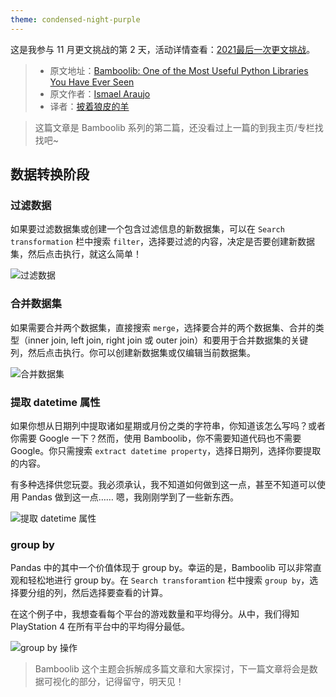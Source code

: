 ```yaml
---
theme: condensed-night-purple
---
```

这是我参与 11 月更文挑战的第 2 天，活动详情查看：[2021最后一次更文挑战](https://juejin.cn/post/7023643374569816095/ "https://juejin.cn/post/7023643374569816095/")。

> - 原文地址：[Bamboolib: One of the Most Useful Python Libraries You Have Ever Seen](https://towardsdatascience.com/bamboolib-one-of-the-most-useful-python-libraries-you-have-ever-seen-6ce331685bb7)
> - 原文作者：[Ismael Araujo](https://ismaelaraujo.medium.com)
> - 译者：[披着狼皮的羊](https://juejin.cn/user/167543676602120)

> 这篇文章是 Bamboolib 系列的第二篇，还没看过上一篇的到我主页/专栏找找吧~

## 数据转换阶段

### 过滤数据

如果要过滤数据集或创建一个包含过滤信息的新数据集，可以在 `Search transformation` 栏中搜索 `filter`，选择要过滤的内容，决定是否要创建新数据集，然后点击执行，就这么简单！

![过滤数据](https://miro.medium.com/max/700/1*cHE0Ll6qPRggedh0wERgHg.gif)

### 合并数据集

如果需要合并两个数据集，直接搜索 `merge`，选择要合并的两个数据集、合并的类型（inner join, left join, right join 或 outer join）和要用于合并数据集的关键列，然后点击执行。你可以创建新数据集或仅编辑当前数据集。

![合并数据集](https://miro.medium.com/max/700/1*s2dskzB_M78tootUspuGOw.gif)

### 提取 datetime 属性

如果你想从日期列中提取诸如星期或月份之类的字符串，你知道该怎么写吗？或者你需要 Google 一下？然而，使用 Bamboolib，你不需要知道代码也不需要 Google。你只需搜索 `extract datetime property`，选择日期列，选择你要提取的内容。

有多种选择供您玩耍。我必须承认，我不知道如何做到这一点，甚至不知道可以使用 Pandas 做到这一点…… 嗯，我刚刚学到了一些新东西。

![提取 datetime 属性](https://miro.medium.com/max/700/1*4rRDAbfSBKEjjJth78wDAQ.gif)

### group by

Pandas 中的其中一个价值体现于 group by。幸运的是，Bamboolib 可以非常直观和轻松地进行 group by。在 `Search transforamtion` 栏中搜索 `group by`，选择要分组的列，然后选择要查看的计算。

在这个例子中，我想查看每个平台的游戏数量和平均得分。从中，我们得知 PlayStation 4 在所有平台中的平均得分最低。

![group by 操作](https://miro.medium.com/max/700/1*leBNTHiRu9b9hdpw5ihaSA.gif)

> Bamboolib 这个主题会拆解成多篇文章和大家探讨，下一篇文章将会是数据可视化的部分，记得留守，明天见！
